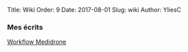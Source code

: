 Title: Wiki
Order: 9
Date: 2017-08-01
Slug: wiki
Author: YliesC

### Mes écrits

[Workflow Medidrone](medidrone)
